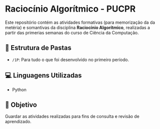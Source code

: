 # Raciocínio Algorítmico - PUCPR
Este repositório contém as atividades formativas (para memorização da da metéria) e somantivas da disciplina **Raciocínio Algorítmico**, realizadas a partir das primerias semanas do curso de Ciência da Computação.

## 📁 Estrutura de Pastas
- `/1P`: Para tudo o que foi desenvolvido no primeiro período.

## 💻 Linguagens Utilizadas
- Python

## 🚀 Objetivo
Guardar as atividades realizadas para fins de consulta e revisão de aprendizado.
